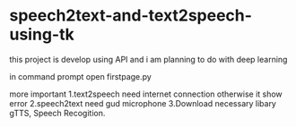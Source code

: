 # speech2text-and-text2speech-using-tk
this project is develop using API and i am planning to do with deep learning

in command prompt open firstpage.py

more important 
1.text2speech need internet connection otherwise it show error
2.speech2text need gud microphone
3.Download necessary libary gTTS, Speech Recogition.
